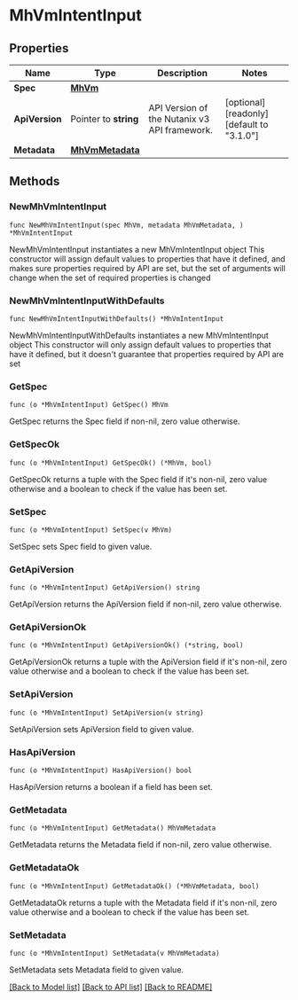 # MhVmIntentInput

## Properties

Name | Type | Description | Notes
------------ | ------------- | ------------- | -------------
**Spec** | [**MhVm**](MhVm.md) |  | 
**ApiVersion** | Pointer to **string** | API Version of the Nutanix v3 API framework. | [optional] [readonly] [default to "3.1.0"]
**Metadata** | [**MhVmMetadata**](MhVmMetadata.md) |  | 

## Methods

### NewMhVmIntentInput

`func NewMhVmIntentInput(spec MhVm, metadata MhVmMetadata, ) *MhVmIntentInput`

NewMhVmIntentInput instantiates a new MhVmIntentInput object
This constructor will assign default values to properties that have it defined,
and makes sure properties required by API are set, but the set of arguments
will change when the set of required properties is changed

### NewMhVmIntentInputWithDefaults

`func NewMhVmIntentInputWithDefaults() *MhVmIntentInput`

NewMhVmIntentInputWithDefaults instantiates a new MhVmIntentInput object
This constructor will only assign default values to properties that have it defined,
but it doesn't guarantee that properties required by API are set

### GetSpec

`func (o *MhVmIntentInput) GetSpec() MhVm`

GetSpec returns the Spec field if non-nil, zero value otherwise.

### GetSpecOk

`func (o *MhVmIntentInput) GetSpecOk() (*MhVm, bool)`

GetSpecOk returns a tuple with the Spec field if it's non-nil, zero value otherwise
and a boolean to check if the value has been set.

### SetSpec

`func (o *MhVmIntentInput) SetSpec(v MhVm)`

SetSpec sets Spec field to given value.


### GetApiVersion

`func (o *MhVmIntentInput) GetApiVersion() string`

GetApiVersion returns the ApiVersion field if non-nil, zero value otherwise.

### GetApiVersionOk

`func (o *MhVmIntentInput) GetApiVersionOk() (*string, bool)`

GetApiVersionOk returns a tuple with the ApiVersion field if it's non-nil, zero value otherwise
and a boolean to check if the value has been set.

### SetApiVersion

`func (o *MhVmIntentInput) SetApiVersion(v string)`

SetApiVersion sets ApiVersion field to given value.

### HasApiVersion

`func (o *MhVmIntentInput) HasApiVersion() bool`

HasApiVersion returns a boolean if a field has been set.

### GetMetadata

`func (o *MhVmIntentInput) GetMetadata() MhVmMetadata`

GetMetadata returns the Metadata field if non-nil, zero value otherwise.

### GetMetadataOk

`func (o *MhVmIntentInput) GetMetadataOk() (*MhVmMetadata, bool)`

GetMetadataOk returns a tuple with the Metadata field if it's non-nil, zero value otherwise
and a boolean to check if the value has been set.

### SetMetadata

`func (o *MhVmIntentInput) SetMetadata(v MhVmMetadata)`

SetMetadata sets Metadata field to given value.



[[Back to Model list]](../README.md#documentation-for-models) [[Back to API list]](../README.md#documentation-for-api-endpoints) [[Back to README]](../README.md)


